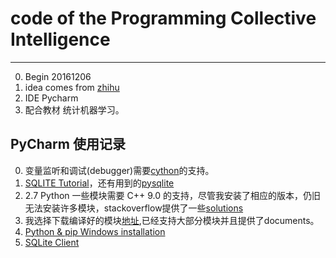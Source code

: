 # code of the Programming Collective Intelligence

---


0. Begin 20161206
1. idea comes from [zhihu](https://www.zhihu.com/question/28530832)
2. IDE Pycharm
3. 配合教材 统计机器学习。

## PyCharm 使用记录

0. 变量监听和调试(debugger)需要[cython](http://cython.org/)的支持。
1. [SQLITE Tutorial](http://www.runoob.com/sqlite/sqlite-tutorial.html)，还有用到的[pysqlite](https://github.com/ghaering/pysqlite)
2. 2.7 Python 一些模块需要 C++ 9.0 的支持，尽管我安装了相应的版本，仍旧无法安装许多模块，stackoverflow提供了一些[solutions](http://stackoverflow.com/questions/2817869/error-unable-to-find-vcvarsall-bat)
3. 我选择下载编译好的模块[地址](http://www.lfd.uci.edu/~gohlke/pythonlibs/),已经支持大部分模块并且提供了documents。
4. [Python & pip Windows installation](https://github.com/BurntSushi/nfldb/wiki/Python-&-pip-Windows-installation)
5. [SQLite Client](http://sqlitebrowser.org/)

